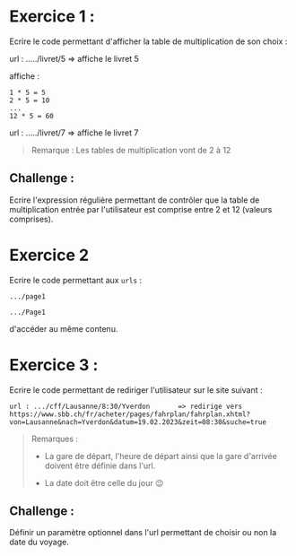 Exercice 1 :
============
Ecrire le code permettant d'afficher la table de multiplication de son choix :

   url : ...../livret/5      => affiche le livret 5

affiche :
	
	1 * 5 = 5
	2 * 5 = 10
	...
	12 * 5 = 60

   url : ...../livret/7      => affiche le livret 7

> Remarque : Les tables de multiplication vont de 2 à 12
>

## Challenge : 

Ecrire l'expression régulière permettant de contrôler que la table de multiplication entrée par l'utilisateur est comprise entre 2 et 12 (valeurs comprises).

# Exercice 2

Ecrire le code permettant aux `urls` :

```
.../page1
```

```
.../Page1
```

d'accéder au même contenu.


Exercice 3 :
============
Ecrire le code permettant de rediriger l'utilisateur sur le site suivant :

	url : .../cff/Lausanne/8:30/Yverdon       => redirige vers  
	https://www.sbb.ch/fr/acheter/pages/fahrplan/fahrplan.xhtml?von=Lausanne&nach=Yverdon&datum=19.02.2023&zeit=08:30&suche=true

> Remarques :
>
> - La gare de départ, l'heure de départ ainsi que la gare d'arrivée doivent être définie dans l'url.
>
> - La date doit être celle du jour :wink:
>

## Challenge : 

Définir un paramètre optionnel dans l'url permettant de choisir ou non la date du voyage.